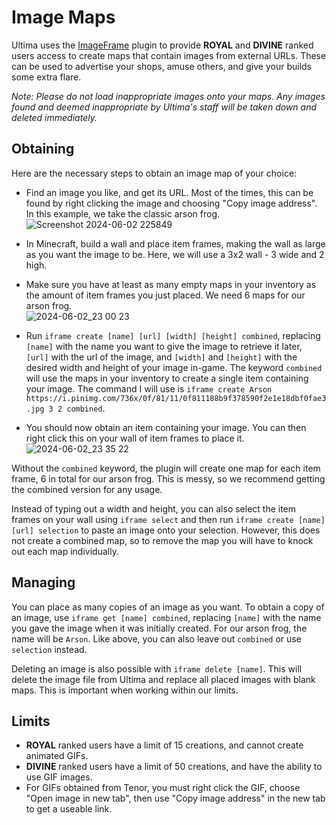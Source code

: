 # Image Maps

Ultima uses the [ImageFrame](https://www.spigotmc.org/resources/imageframe-load-images-on-maps-item-frames-support-gifs-map-markers-survival-friendly.106031/) plugin to provide **ROYAL** and **DIVINE** ranked users access to create maps that contain images from external URLs. These can be used to advertise your shops, amuse others, and give your builds some extra flare.

*Note: Please do not load inappropriate images onto your maps. Any images found and deemed inappropriate by Ultima's staff will be taken down and deleted immediately.*

## Obtaining
Here are the necessary steps to obtain an image map of your choice:
- Find an image you like, and get its URL. Most of the times, this can be found by right clicking the image and choosing "Copy image address". In this example, we take the classic arson frog.  
![Screenshot 2024-06-02 225849](https://github.com/Leomelonseeds/UltimaAddons/assets/17891302/089ce421-e4c4-4fcd-8896-94d6673c3aeb)

- In Minecraft, build a wall and place item frames, making the wall as large as you want the image to be. Here, we will use a 3x2 wall - 3 wide and 2 high.
- Make sure you have at least as many empty maps in your inventory as the amount of item frames you just placed. We need 6 maps for our arson frog.  
![2024-06-02_23 00 23](https://github.com/Leomelonseeds/UltimaAddons/assets/17891302/6a324b04-01b5-4ac2-8ca8-84041cb9b2c5)

- Run `iframe create [name] [url] [width] [height] combined`, replacing `[name]` with the name you want to give the image to retrieve it later, `[url]` with the url of the image, and `[width]` and `[height]` with the desired width and height of your image in-game. The keyword `combined` will use the maps in your inventory to create a single item containing your image. The command I will use is `iframe create Arson https://i.pinimg.com/736x/0f/81/11/0f811188b9f378590f2e1e18dbf0fae3.jpg 3 2 combined`.
- You should now obtain an item containing your image. You can then right click this on your wall of item frames to place it.  
![2024-06-02_23 35 22](https://github.com/Leomelonseeds/UltimaAddons/assets/17891302/64d75b85-24a3-48da-a93c-7ed595d96cb1)


Without the `combined` keyword, the plugin will create one map for each item frame, 6 in total for our arson frog. This is messy, so we recommend getting the combined version for any usage.

Instead of typing out a width and height, you can also select the item frames on your wall using `iframe select` and then run `iframe create [name] [url] selection` to paste an image onto your selection. However, this does not create a combined map, so to remove the map you will have to knock out each map individually.

## Managing
You can place as many copies of an image as you want. To obtain a copy of an image, use `iframe get [name] combined`, replacing `[name]` with the name you gave the image when it was initially created. For our arson frog, the name will be `Arson`. Like above, you can also leave out `combined` or use `selection` instead.

Deleting an image is also possible with `iframe delete [name]`. This will delete the image file from Ultima and replace all placed images with blank maps. This is important when working within our limits.

## Limits
- **ROYAL** ranked users have a limit of 15 creations, and cannot create animated GIFs.
- **DIVINE** ranked users have a limit of 50 creations, and have the ability to use GIF images.
- For GIFs obtained from Tenor, you must right click the GIF, choose "Open image in new tab", then use "Copy image address" in the new tab to get a useable link.
